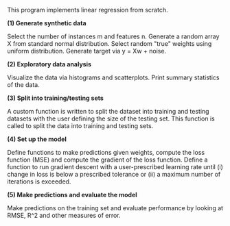 This program implements linear regression from scratch.

**(1) Generate synthetic data**

Select the number of instances m and features n.
Generate a random array X from standard normal distribution.
Select random "true" weights using uniform distribution.
Generate target via y = Xw + noise.

**(2) Exploratory data analysis**

Visualize the data via histograms and scatterplots.
Print summary statistics of the data.

**(3) Split into training/testing sets**

A custom function is written to split the dataset into training and testing datasets with the user defining the size of the testing set.
This function is called to split the data into training and testing sets.

**(4) Set up the model**

Define functions to make predictions given weights, compute the loss function (MSE) and compute the gradient of the loss function.
Define a function to run gradient descent with a user-prescribed learning rate until (i) change in loss is below a prescribed tolerance or
(ii) a maximum number of iterations is exceeded.

**(5) Make predictions and evaluate the model**

Make predictions on the training set and evaluate performance by looking at RMSE, R^2 and other measures of error.
